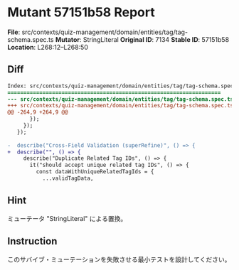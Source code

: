# Mutant 57151b58 Report

**File**: src/contexts/quiz-management/domain/entities/tag/tag-schema.spec.ts
**Mutator**: StringLiteral
**Original ID**: 7134
**Stable ID**: 57151b58
**Location**: L268:12–L268:50

## Diff

```diff
Index: src/contexts/quiz-management/domain/entities/tag/tag-schema.spec.ts
===================================================================
--- src/contexts/quiz-management/domain/entities/tag/tag-schema.spec.ts	original
+++ src/contexts/quiz-management/domain/entities/tag/tag-schema.spec.ts	mutated #7134
@@ -264,9 +264,9 @@
       });
     });
   });
 
-  describe("Cross-Field Validation (superRefine)", () => {
+  describe("", () => {
     describe("Duplicate Related Tag IDs", () => {
       it("should accept unique related tag IDs", () => {
         const dataWithUniqueRelatedTagIds = {
           ...validTagData,
```

## Hint

ミューテータ "StringLiteral" による置換。

## Instruction

このサバイブ・ミューテーションを失敗させる最小テストを設計してください。
